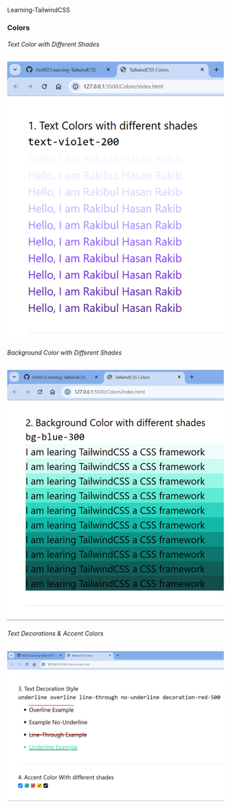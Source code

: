 Learning-TailwindCSS

### Colors

###### Text Color with Different Shades

![alt text](https://github.com/rhr007/Learning-TailwindCSS/blob/main/Output%20SS/01_Colors_01.png?raw=true)

###### Background Color with Different Shades

![alt text](https://github.com/rhr007/Learning-TailwindCSS/blob/main/Output%20SS/01_Colors_02.png?raw=true)

###### Text Decorations & Accent Colors

![alt text](https://github.com/rhr007/Learning-TailwindCSS/blob/main/Output%20SS/01_Colors_03.png?raw=true)
